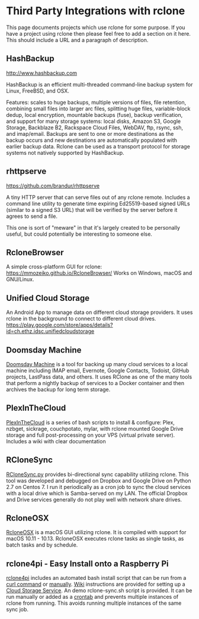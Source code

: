 # Third Party Integrations with rclone

This page documents projects which use rclone for some purpose.  If you have a project using rclone then please feel free to add a section on it here.  This should include a URL and a paragraph of description.

## HashBackup ##

http://www.hashbackup.com

HashBackup is an efficient multi-threaded command-line backup system for Linux, FreeBSD, and OSX. 

Features: scales to huge backups, multiple versions of files, file retention, combining small files into larger arc files, splitting huge files, variable-block dedup, local encryption, mountable backups (fuse), backup verification, and support for many storage systems: local disks, Amazon S3, Google Storage, Backblaze B2, Rackspace Cloud Files, WebDAV, ftp, rsync, ssh, and imap/email. Backups are sent to one or more destinations as the backup occurs and new destinations are automatically populated with earlier backup data.  Rclone can be used as a transport protocol for storage systems not natively supported by HashBackup.

## rhttpserve ##

https://github.com/brandur/rhttpserve

A tiny HTTP server that can serve files out of any rclone remote. Includes a command line utility to generate time expiring Ed25519-based signed URLs (similar to a signed S3 URL) that will be verified by the server before it agrees to send a file.

This one is sort of "meware" in that it's largely created to be personally useful, but could potentially be interesting to someone else.

## RcloneBrowser ##

A simple cross-platform GUI for rclone: https://mmozeiko.github.io/RcloneBrowser/
Works on Windows, macOS and GNU/Linux.

## Unified Cloud Storage ##

An Android App to manage data on different cloud storage providers. It uses rclone in the background to connect to different cloud drives.
https://play.google.com/store/apps/details?id=ch.ethz.idsc.unifiedcloudstorage

## Doomsday Machine ## 

[Doomsday Machine](https://github.com/johnjones4/Doomsday-Machine-2) is a tool for backing up many cloud services to a local machine including IMAP email, Evernote, Google Contacts, Todoist, GitHub projects, LastPass data, and others. It uses RClone as one of the many tools that perform a nightly backup of services to a Docker container and then archives the backup for long term storage.

## PlexInTheCloud ##

[PlexInTheCloud](https://github.com/chrisanthropic/PlexInTheCloud) is a series of bash scripts to install & configure: Plex, nzbget, sickrage, couchpotato, mylar, with rclone mounted Google Drive storage and full post-processing on your VPS (virtual private server). Includes a wiki with clear documentation

## RCloneSync ##
[RCloneSync.py](https://github.com/cjnaz/RCloneSync) provides bi-directional sync capability utilizing rclone.  This tool was developed and debugged on Dropbox and Google Drive on Python 2.7 on Centos 7.  I run it periodically as a cron job to sync the cloud services with a local drive which is Samba-served on my LAN.  The official Dropbox and Drive services generally do not play well with network share drives.

## RcloneOSX ##
[RcloneOSX](https://github.com/rsyncOSX/rcloneosx) is a macOS GUI utilizing rclone. It is compiled with support for macOS 10.11 - 10.13. RcloneOSX executes rclone tasks as single tasks, as batch tasks and by schedule.

## rclone4pi  - Easy Install onto a Raspberry Pi
[rclone4pi](https://github.com/pageauc/rclone4pi) includes an automated bash install script that can be run from a [curl command](https://github.com/pageauc/rclone4pi/wiki#quick-install) or [manually](https://github.com/pageauc/rclone4pi/wiki#manual-install). [Wiki](https://github.com/pageauc/rclone4pi/wiki) instructions are provided for setting up a [Cloud Storage Service](https://github.com/pageauc/rclone4pi/wiki#how-to-configure-a-remote-storage-service). An demo rclone-sync.sh script is provided. It can be run manually or added as a [crontab](https://github.com/pageauc/rclone4pi/wiki#how-to-automate-rclone) and prevents multiple instances of rclone from running. This avoids running multiple instances of the same sync job.